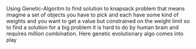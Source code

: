 Using Genetic-Algoritm to find solution to knapsack problem that means imagine a set of objects you have to pick and each have some kind of weights and you want to get a value but constrained on the weight limit so to find a solution for a big problem it is hard to do by human brain and requires million combination. Here genetic evolutionary algo comes into play